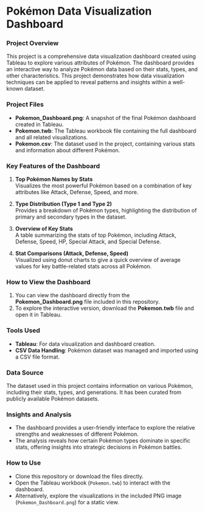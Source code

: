 # Pokémon Data Visualization Dashboard

### Project Overview

This project is a comprehensive data visualization dashboard created using Tableau to explore various attributes of Pokémon. The dashboard provides an interactive way to analyze Pokémon data based on their stats, types, and other characteristics. This project demonstrates how data visualization techniques can be applied to reveal patterns and insights within a well-known dataset.

### Project Files

- **Pokemon_Dashboard.png**: A snapshot of the final Pokémon dashboard created in Tableau.
- **Pokemon.twb**: The Tableau workbook file containing the full dashboard and all related visualizations.
- **Pokemon.csv**: The dataset used in the project, containing various stats and information about different Pokémon.

### Key Features of the Dashboard

1. **Top Pokémon Names by Stats**  
   Visualizes the most powerful Pokémon based on a combination of key attributes like Attack, Defense, Speed, and more.

2. **Type Distribution (Type 1 and Type 2)**  
   Provides a breakdown of Pokémon types, highlighting the distribution of primary and secondary types in the dataset.

3. **Overview of Key Stats**  
   A table summarizing the stats of top Pokémon, including Attack, Defense, Speed, HP, Special Attack, and Special Defense.

4. **Stat Comparisons (Attack, Defense, Speed)**  
   Visualized using donut charts to give a quick overview of average values for key battle-related stats across all Pokémon.

### How to View the Dashboard

1. You can view the dashboard directly from the **Pokemon_Dashboard.png** file included in this repository.
2. To explore the interactive version, download the **Pokemon.twb** file and open it in Tableau.

### Tools Used

- **Tableau**: For data visualization and dashboard creation.
- **CSV Data Handling**: Pokémon dataset was managed and imported using a CSV file format.

### Data Source

The dataset used in this project contains information on various Pokémon, including their stats, types, and generations. It has been curated from publicly available Pokémon datasets.

### Insights and Analysis

- The dashboard provides a user-friendly interface to explore the relative strengths and weaknesses of different Pokémon.
- The analysis reveals how certain Pokémon types dominate in specific stats, offering insights into strategic decisions in Pokémon battles.

### How to Use

- Clone this repository or download the files directly.
- Open the Tableau workbook (`Pokemon.twb`) to interact with the dashboard.
- Alternatively, explore the visualizations in the included PNG image (`Pokemon_Dashboard.png`) for a static view.
